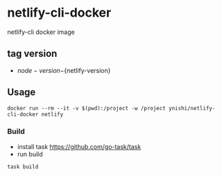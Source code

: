 # netlify-cli-docker
netlify-cli docker image

## tag version
* ${node-version}-${netlify-version}

## Usage
```
docker run --rm --it -v $(pwd):/project -w /project ynishi/netlify-cli-docker netlify
```
### Build
* install task https://github.com/go-task/task 
* run build
```
task build
```
